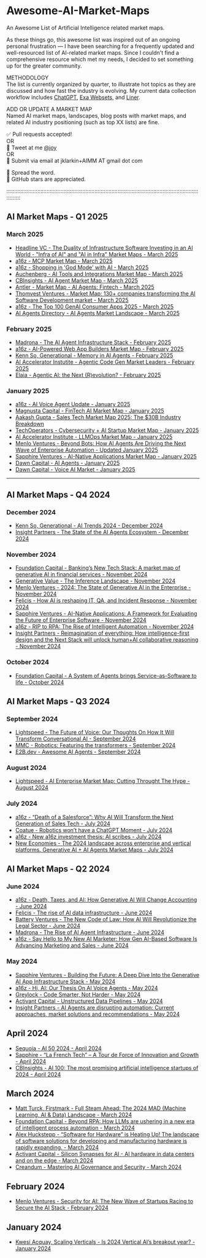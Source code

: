 # Awesome-AI-Market-Maps
An Awesome List of Artificial Intelligence related market maps.

As these things go, this awesome list was inspired out of an ongoing personal frustration — I have been searching for a frequently updated and well-resourced list of AI-related market maps. Since I couldn't find a comprehensive resource which met my needs, I decided to set something up for the greater community. 

METHODOLOGY  
The list is currently organized by quarter, to illustrate hot topics as they are discussed and how fast the industry is evolving. My current data collection workflow includes <a href="https://chatgpt.com/">ChatGPT</a>, <a href="https://websets.exa.ai/">Exa Websets</a>, and <a href="https://getliner.com/">Liner</a>. 

ADD OR UPDATE A MARKET MAP  
Named AI market maps, landscapes, blog posts with market maps, and related AI industry positioning (such as top XX lists) are fine.

✅ Pull requests accepted!  
OR  
💬 Tweet at me <a href="https://twitter.com/joy">@joy</a>  
OR  
📩 Submit via email at jklarkin+AIMM AT gmail dot com

🙌 Spread the word.  
🌟 GitHub stars are appreciated.

:::::::::::::::::::::::::::::::::::::::::::::::::::::::::::::::::::::::::::::::::::::::::::::::::::::::::::::::::::::::::::::::::::::


## AI Market Maps - Q1 2025

### March 2025
- [Headline VC - The Duality of Infrastructure Software Investing in an AI World - "Infra of AI" and "AI in Infra" Market Maps - March 2025](https://headline.com/blog-latest/article-latest/the-duality-of-infrastructure-software-investing-i)
- [a16z - MCP Market Map - March 2025](https://a16z.com/a-deep-dive-into-mcp-and-the-future-of-ai-tooling/)
- [a16z - Shopping in 'God Mode' with AI - March 2025](https://a16z.com/ai-shopping-online/)
- [Auchenberg - AI Tools and Integrations Market Map - March 2025](https://github.com/auchenberg/ai-tools-integrations-market-map)
- [CBInsights - AI Agent Market Map - March 2025](https://www.cbinsights.com/research/ai-agent-market-map/)
- [Antler - Market Map - AI Agents: Fintech - March 2025](https://www.antler.co/blog/ai-market-map-fintech)
- [Thomvest Ventures - Market Map: 130+ companies transforming the AI Software Development market - March 2025](https://blog.thomvest.com/market-map-130-companies-transforming-the-ai-software-development-market-1e8ef2179439)
- [a16z - The Top 100 GenAI Consumer Apps 2025 - March 2025](https://a16z.com/100-gen-ai-apps-4/)
- [AI Agents Directory - AI Agents Market Landscape - March 2025](https://aiagentsdirectory.com/landscape)


### February 2025
- [Madrona - The AI Agent Infrastructure Stack - February 2025](https://www.madrona.com/ai-agent-infrastructure-three-layers-tools-data-orchestration/)
- [a16z - AI-Powered Web App Builders Market Map - February 2025](https://a16z.com/ai-web-app-builders/)
- [Kenn So, Generational - Memory in AI Agents - February 2025](https://www.generational.pub/p/memory-in-ai-agents)
- [AI Accelerator Instutite - Agentic Code Gen Market Leaders - February 2025](https://www.aiacceleratorinstitute.com/agentic-code-generation-the-future-of-software-development/)
- [Elaia - Agentic AI: the Next (R)evolution? - February 2025](https://medium.com/elaia/agentic-ai-the-next-r-evolution-384bd77f5c57)


### January 2025
- [a16z - AI Voice Agent Update - January 2025](https://a16z.com/ai-voice-agents-2025-update/)
- [Magnusta Capital - FinTech AI Market Map - January 2025](https://medium.com/%40Mangusta/mangusta-capital-2025-fintech-ai-market-map-c936a84e1a84)
- [Aakash Gupta - Sales Tech Market Map 2025: The $30B Industry Breakdown](https://www.news.aakashg.com/p/sales-tech-market-map-2025)
- [TechOperators - Cybersecurity + AI Startup Market Map - January 2025](https://www.linkedin.com/posts/techoperators-llc_cybersecurity-ai-startup-market-map-jan-activity-7287878267297017861-FIJr)
- [AI Accelerator Institute - LLMOps Market Map - January 2025](https://www.aiacceleratorinstitute.com/llmops-optimizing-towards-enterprise-value-in-the-llm-agentic-era/)
- [Menlo Ventures - Beyond Bots: How AI Agents Are Driving the Next Wave of Enterprise Automation - Updated January 2025](https://menlovc.com/perspective/beyond-bots-how-ai-agents-are-driving-the-next-wave-of-enterprise-automation/)
- [Sapphire Ventures - AI-Native Applications Market Map - January 2025](https://medium.com/@cgao/ai-native-applications-a-framework-for-evaluating-the-future-of-enterprise-software-0ddfa3989db9)
- [Dawn Capital - AI Agents - January 2025](https://dawncapital.com/horizons/#agentic-ai)
- [Dawn Capital - Voice AI Market - January 2025](https://dawncapital.com/horizons/#voice-ai-market)


___ 

## AI Market Maps - Q4 2024

### December 2024
- [Kenn So, Generational - AI Trends 2024 - December 2024](https://www.generational.pub/p/ai-trends-2024)
- [Insight Partners - The State of the AI Agents Ecosystem - December 2024](https://www.insightpartners.com/ideas/state-of-the-ai-agent-ecosystem-use-cases-and-learnings-for-technology-builders-and-buyers/)


### November 2024
- [Foundation Capital - Banking’s New Tech Stack: A market map of generative AI in financial services - November 2024](https://foundationcapital.com/bankings-new-tech-stack-a-market-map-of-generative-ai-in-financial-services/)
- [Generative Value - The Inference Landscape - November 2024](https://www.generativevalue.com/p/the-inference-landscape)
- [Menlo Ventures - 2024: The State of Generative AI in the Enterprise - November 2024](https://menlovc.com/2024-the-state-of-generative-ai-in-the-enterprise/)
- [Felicis - How AI is reshaping IT, QA, and Incident Response - November 2024](https://www.felicis.com/insight/ai-it-qa-incident-response)
- [Sapphire Ventures - AI-Native Applications: A Framework for Evaluating the Future of Enterprise Software - November 2024](https://sapphireventures.com/blog/ai-native-applications/)
- [a16z - RIP to RPA: The Rise of Intelligent Automation - November 2024](https://a16z.com/rip-to-rpa-the-rise-of-intelligent-automation/)
- [Insight Partners - Reimagination of everything: How intelligence-first design and the Next Stack will unlock human+AI collaborative reasoning - November 2024](https://www.insightpartners.com/ideas/intelligence-first-design-unlocks-humanai-collaborative-reasoning/)


### October 2024
- [Foundation Capital - A System of Agents brings Service-as-Software to life - October 2024](https://foundationcapital.com/system-of-agents/)


## AI Market Maps - Q3 2024

### September 2024
- [Lightspeed - The Future of Voice: Our Thoughts On How It Will Transform Conversational AI - September 2024](https://lsvp.com/stories/the-future-of-voice-our-thoughts-on-how-it-will-transform-conversational-ai/)
- [MMC - Robotics: Featuring the transformers - September 2024](https://mmc.vc/research/robotics-featuring-the-transformers/)
- [E2B.dev - Awesome AI Agents - September 2024](https://github.com/e2b-dev/awesome-ai-agents)


### August 2024
- [Lightspeed - AI Enterprise Market Map: Cutting Throught The Hype - August 2024](https://lsvp.com/stories/ai-enterprise-market-map-cutting-through-the-hype/)


### July 2024 
- [a16z - “Death of a Salesforce”: Why AI Will Transform the Next Generation of Sales Tech - July 2024](https://a16z.com/ai-transforms-sales/)
- [Coatue - Robotics won’t have a ChatGPT Moment - July 2024](https://www.coatue.com/blog/perspective/robotics-wont-have-a-chatgpt-moment)
- [a16z - New a16z investment thesis: AI scribes - July 2024](https://x.com/omooretweets/status/1812878684182942144)
- [New Economies - The 2024 landscape across enterprise and vertical platforms. Generative AI + AI Agents Market Maps - July 2024](https://www.neweconomies.co/p/generative-ai)


## AI Market Maps - Q2 2024

### June 2024
- [a16z - Death, Taxes, and AI: How Generative AI Will Change Accounting - June 2024](https://a16z.com/generative-ai-in-accounting/)
- [Felicis - The rise of AI data infrastructure - June 2024](https://www.felicis.com/insight/ai-data-infrastructure)
- [Battery Ventures - The New Code of Law: How AI Will Revolutionize the Legal Sector - June 2024](https://www.battery.com/blog/the-new-code-of-law/)
- [Madrona - The Rise of AI Agent Infrastructure - June 2024](https://www.madrona.com/the-rise-of-ai-agent-infrastructure/)
- [a16z - Say Hello to My New AI Marketer: How Gen AI-Based Software Is Advancing Marketing and Sales - June 2024](https://a16z.com/ai-marketer-how-gen-ai-based-software-is-advancing-marketing-and-sales/)


### May 2024
- [Sapphire Ventures - Building the Future: A Deep Dive Into the Generative AI App Infrastructure Stack - May 2024](https://sapphireventures.com/blog/building-the-future-a-deep-dive-into-the-generative-ai-app-infrastructure-stack/)
- [a16z - Hi, AI: Our Thesis On AI Voice Agents - May 2024](https://x.com/omooretweets/status/1795834644732285402)
- [Greylock - Code Smarter, Not Harder - May 2024](https://greylock.com/greymatter/code-smarter-not-harder/)
- [Activant Capital - Unstructured Data Pipelines - May 2024](https://activantcapital.com/research/unstructured-data-pipelines)
- [Insight Partners - AI Agents are disrupting automation: Current approaches, market solutions and recommendations - May 2024](https://www.insightpartners.com/ideas/ai-agents-disrupting-automation/)


## April 2024
- [Sequoia - AI 50 2024 - April 2024](https://www.sequoiacap.com/article/ai-50-2024/)
- [Sapphire - “La French Tech” – A Tour de Force of Innovation and Growth - April 2024](https://sapphireventures.com/blog/la-french-tech-a-tour-de-force-of-innovation-and-growth/)
- [CBInsights - AI 100: The most promising artificial intelligence startups of 2024 - April 2024](https://www.cbinsights.com/research/report/artificial-intelligence-top-startups-2024/)


## March 2024
- [Matt Turck, Firstmark - Full Steam Ahead: The 2024 MAD (Machine Learning, AI & Data) Landscape - March 2024](https://mattturck.com/mad2024/)
- [Foundation Capital - Beyond RPA: How LLMs are ushering in a new era of intelligent process automation - March 2024](https://foundationcapital.com/beyond-rpa-how-llms-are-ushering-in-a-new-era-of-intelligent-process-automation/)
- [Alex Huckstepp - “Software for Hardware” is Heating Up! The landscape of software solutions for developing and manufacturing hardware is rapidly expanding. - March 2024](https://medium.com/@alexhuckstepp/software-for-hardware-is-heating-up-8c39979c0eac)
- [Activant Capital - Silicon Synapses for AI - AI hardware in data centers and on the edge - March 2024](https://activantcapital.com/research/ai-hardware)
- [Creandum - Mastering AI Governance and Security - March 2024](https://creandum.com/stories/mastering-ai-governance-and-security/)


## February 2024 
- [Menlo Ventures - Security for AI: The New Wave of Startups Racing to Secure the AI Stack - February 2024](https://menlovc.com/perspective/security-for-ai-genai-risks-and-the-emerging-startup-landscape/)


## January 2024
- [Kwesi Acquay, Scaling Verticals - Is 2024 Vertical AI’s breakout year? - January 2024](https://scalingverticals.substack.com/p/is-2024-vertical-ais-breakout-year)










